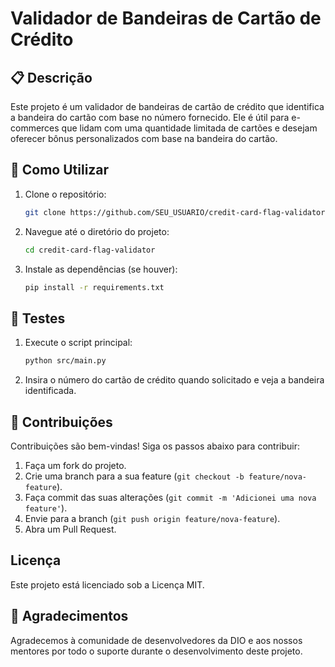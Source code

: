 # Validador de Bandeiras de Cartão de Crédito

## 📋 Descrição
Este projeto é um validador de bandeiras de cartão de crédito que identifica a bandeira do cartão com base no número fornecido. Ele é útil para e-commerces que lidam com uma quantidade limitada de cartões e desejam oferecer bônus personalizados com base na bandeira do cartão.

## 🧩 Como Utilizar
1. Clone o repositório:
    ```sh
    git clone https://github.com/SEU_USUARIO/credit-card-flag-validator.git
    ```
2. Navegue até o diretório do projeto:
    ```sh
    cd credit-card-flag-validator
    ```
3. Instale as dependências (se houver):
    ```sh
    pip install -r requirements.txt
    ```

## 🧪 Testes
1. Execute o script principal:
    ```sh
    python src/main.py
    ```
2. Insira o número do cartão de crédito quando solicitado e veja a bandeira identificada.

## 📝 Contribuições
Contribuições são bem-vindas! Siga os passos abaixo para contribuir:
1. Faça um fork do projeto.
2. Crie uma branch para a sua feature (`git checkout -b feature/nova-feature`).
3. Faça commit das suas alterações (`git commit -m 'Adicionei uma nova feature'`).
4. Envie para a branch (`git push origin feature/nova-feature`).
5. Abra um Pull Request.

## Licença
Este projeto está licenciado sob a Licença MIT. 

## 🤝 Agradecimentos
Agradecemos à comunidade de desenvolvedores da DIO e aos nossos mentores por todo o suporte durante o desenvolvimento deste projeto.




